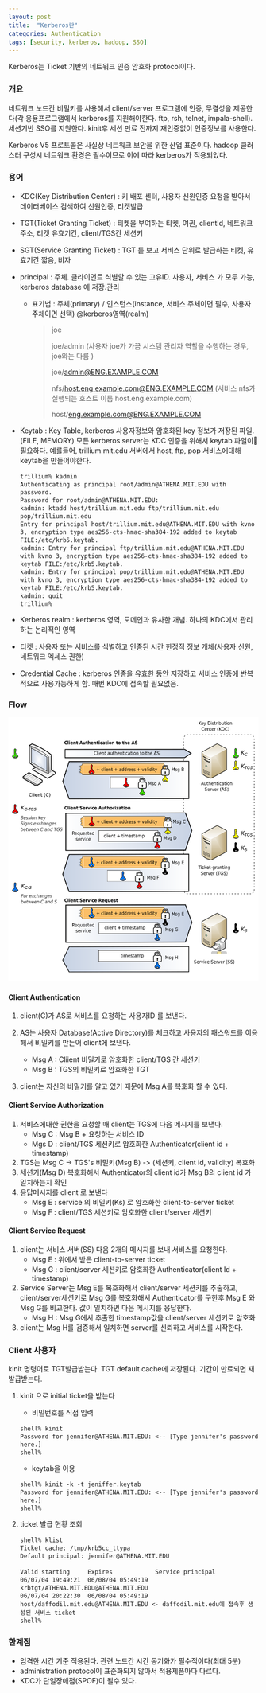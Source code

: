 ```yaml
---
layout: post
title:  "Kerberos란"
categories: Authentication
tags: [security, kerberos, hadoop, SSO]
---
```

Kerberos는 Ticket 기반의 네트워크 인증 암호화 protocol이다.

### 개요
네트워크 노드간 비밀키를 사용해서 client/server 프로그램에 인증, 무결성을 제공한다(각 응용프로그램에서 kerberos를 지원해야한다. ftp, rsh, telnet, impala-shell).
세션기반 SSO를 지원한다. kinit후 세션 만료 전까지 재인증없이 인증정보를 사용한다.

Kerberos V5 프로토콜은 사실상 네트워크 보안을 위한 산업 표준이다. hadoop 클러스터 구성시 네트워크 환경은 필수이므로 이에 따라 kerberos가 적용되었다.


### 용어
 
 * KDC(Key Distribution Center) : 키 배포 센터, 사용자 신원인증 요청을 받아서 데이터베이스 검색하여 신원인증, 티켓발급
 * TGT(Ticket Granting Ticket) : 티켓을 부여하는 티켓, 여권, clientId, 네트워크 주소, 티켓 유효기간, client/TGS간 세션키
 * SGT(Service Granting Ticket) : TGT 를 보고 서비스 단위로 발급하는 티켓, 유효기간 짧음, 비자
 * principal : 주체. 클라이언트 식별할 수 있는 고유ID. 사용자, 서비스 가 모두 가능, kerberos database 에 저장.관리
 
    - 표기법 : 주체(primary) / 인스턴스(instance, 서비스 주체이면 필수, 사용자 주체이면 선택) @kerberos영역(realm) 
        > joe
        >
        > joe/admin (사용자 joe가 가끔 시스템 관리자 역할을 수행하는 경우, joe와는 다름 )
        >
        > joe/admin@ENG.EXAMPLE.COM 
        >
        > nfs/host.eng.example.com@ENG.EXAMPLE.COM (서비스 nfs가 실행되는 호스트 이름 host.eng.example.com)
        >
        > host/eng.example.com@ENG.EXAMPLE.COM

* Keytab : Key Table, kerberos 사용자정보와 암호화된 key 정보가 저장된 파일. (FILE, MEMORY) 
모든 kerberos server는  KDC 인증을 위해서 keytab 파일이 필요하다.
예를들어, trillium.mit.edu 서버에서 host, ftp, pop 서비스에대해 keytab을 만들어야한다.

    ```Shell
    trillium% kadmin
    Authenticating as principal root/admin@ATHENA.MIT.EDU with password.
    Password for root/admin@ATHENA.MIT.EDU:
    kadmin: ktadd host/trillium.mit.edu ftp/trillium.mit.edu pop/trillium.mit.edu
    Entry for principal host/trillium.mit.edu@ATHENA.MIT.EDU with kvno 3, encryption type aes256-cts-hmac-sha384-192 added to keytab FILE:/etc/krb5.keytab.
    kadmin: Entry for principal ftp/trillium.mit.edu@ATHENA.MIT.EDU with kvno 3, encryption type aes256-cts-hmac-sha384-192 added to keytab FILE:/etc/krb5.keytab.
    kadmin: Entry for principal pop/trillium.mit.edu@ATHENA.MIT.EDU with kvno 3, encryption type aes256-cts-hmac-sha384-192 added to keytab FILE:/etc/krb5.keytab.
    kadmin: quit
    trillium%

    ```
  
* Kerberos realm : kerberos 영역, 도메인과 유사한 개념. 하나의 KDC에서 관리하는 논리적인 영역
* 티켓 : 사용자 또는 서비스를 식별하고 인증된 시간 한정적 정보 개체(사용자 신원, 네트워크 엑세스 권한)
* Credential Cache : kerberos 인증을 유효한 동안 저장하고 서비스 인증에 반복적으로 사용가능하게 함. 매번 KDC에 접속할 필요없음.

### Flow
![kerberos_protocol](/images/kerberos_protocol.png)

#### Client Authentication
1. client(C)가 AS로 서비스를 요청하는 사용자ID 를 보낸다.
1. AS는 사용자 Database(Active Directory)를 체크하고 사용자의 패스워드를 이용해서 비밀키를 만든어 client에 보낸다. 
    * Msg A : Cliient 비밀키로 암호화한 client/TGS 간 세션키
    * Msg B : TGS의 비밀키로 암호화한 TGT

1. client는 자신의 비밀키를 알고 있기 때문에 Msg A를 복호화 할 수 있다.

#### Client Service Authorization
1. 서비스에대한 권한을 요청할 때 client는 TGS에 다음 메시지를 보낸다.
    * Msg C : Msg B + 요청하는 서비스 ID
    * Mgs D : client/TGS 세션키로 암호화한 Authenticator(client id + timestamp)
2. TGS는 Msg C -> TGS's 비밀키(Msg B) -> (세션키, client id, validity) 복호화
3. 세션키(Msg D) 복호화해서 Authenticator의 client id가 Msg B의 client id 가 일치하는지 확인
4. 응답메시지를 client 로 보낸다
    *  Msg E : service 의 비밀키(Ks) 로 암호화한 client-to-server ticket
    *  Msg F : client/TGS 세션키로 암호화한 client/server 세션키

#### Client Service Request
1.  client는 서비스 서버(SS) 다음 2개의 메시지를 보내 서비스를 요청한다.
    * Msg E : 위에서 받은 client-to-server ticket
    * Msg G : client/server 세션키로 암호화한 Authenticator(client Id + timestamp)
2. Service Server는 Msg E를 복호화해서 client/server 세션키를 추출하고, client/server세션키로 Msg G를 복호화해서 Authenticator를 구한후 Msg E 와 Msg G를 비교한다.
   값이 일치하면 다음 메시지를 응답한다.
   * Msg H : Msg G에서 추출한 timestamp값을 client/server 세션키로 암호화
3. client는 Msg H를 검증해서 일치하면 server를 신뢰하고 서비스를 시작한다.


### Client 사용자
kinit 명령어로 TGT발급받는다. TGT default cache에 저장된다. 기간이 만료되면 재발급받는다.
1. kinit 으로 initial ticket을 받는다
    * 비밀번호를 직접 입력

    ```Shell
    shell% kinit
    Password for jennifer@ATHENA.MIT.EDU: <-- [Type jennifer's password here.]
    shell%
    ```
    * keytab을 이용
  
    ```Shell
    shell% kinit -k -t jeniffer.keytab
    Password for jennifer@ATHENA.MIT.EDU: <-- [Type jennifer's password here.]
    shell%
    ```
2. ticket 발급 현황 조회
  
    ```Shell
    shell% klist
    Ticket cache: /tmp/krb5cc_ttypa
    Default principal: jennifer@ATHENA.MIT.EDU

    Valid starting     Expires            Service principal
    06/07/04 19:49:21  06/08/04 05:49:19  krbtgt/ATHENA.MIT.EDU@ATHENA.MIT.EDU
    06/07/04 20:22:30  06/08/04 05:49:19  host/daffodil.mit.edu@ATHENA.MIT.EDU <- daffodil.mit.edu에 접속후 생성된 서비스 ticket
    shell%
    ```



### 한계점
* 엄격한 시간 기준 적용된다. 관련 노드간 시간 동기화가 필수적이다(최대 5분)
* administration protocol이 표준화되지 않아서 적용제품마다 다르다.
* KDC가 단일장애점(SPOF)이 될수 있다.
